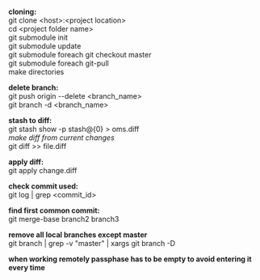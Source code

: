 
**cloning:**  
git clone \<host\>:\<project location\>  
cd \<project folder name\>  
git submodule init  
git submodule update  
git submodule foreach git checkout master  
git submodule foreach git-pull  
make directories  
  
**delete branch:**  
git push origin --delete <branch_name>  
git branch -d <branch_name>  

**stash to diff:**  
git stash show -p stash@{0} > oms.diff  
*make diff from current changes*  
git diff >> file.diff  

**apply diff:**  
git apply change.diff

**check commit used:**  
git log | grep \<commit_id\>  

**find first common commit:**  
git merge-base branch2 branch3  

**remove all local branches except master**  
git branch | grep -v "master" | xargs git branch -D

**when working remotely passphase has to be empty to avoid entering it every time**
